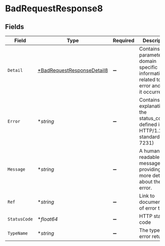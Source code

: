 # BadRequestResponse8


## Fields

| Field                                                                                       | Type                                                                                        | Required                                                                                    | Description                                                                                 | Example                                                                                     |
| ------------------------------------------------------------------------------------------- | ------------------------------------------------------------------------------------------- | ------------------------------------------------------------------------------------------- | ------------------------------------------------------------------------------------------- | ------------------------------------------------------------------------------------------- |
| `Detail`                                                                                    | [*BadRequestResponseDetail8](../../models/errors/badrequestresponsedetail8.md)              | :heavy_minus_sign:                                                                          | Contains parameter or domain specific information related to the error and why it occurred. |                                                                                             |
| `Error`                                                                                     | **string*                                                                                   | :heavy_minus_sign:                                                                          | Contains an explanation of the status_code as defined in HTTP/1.1 standard (RFC 7231)       | Bad Request                                                                                 |
| `Message`                                                                                   | **string*                                                                                   | :heavy_minus_sign:                                                                          | A human-readable message providing more details about the error.                            | Invalid Params                                                                              |
| `Ref`                                                                                       | **string*                                                                                   | :heavy_minus_sign:                                                                          | Link to documentation of error type                                                         | https://developers.apideck.com/errors#requestvalidationerror                                |
| `StatusCode`                                                                                | **float64*                                                                                  | :heavy_minus_sign:                                                                          | HTTP status code                                                                            | 400                                                                                         |
| `TypeName`                                                                                  | **string*                                                                                   | :heavy_minus_sign:                                                                          | The type of error returned                                                                  | RequestValidationError                                                                      |